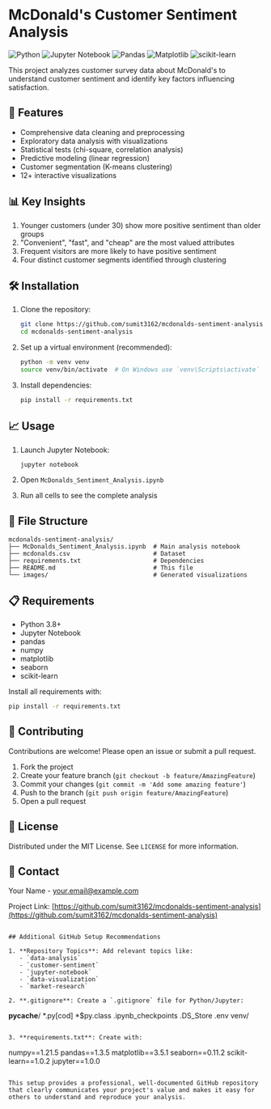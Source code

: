 # McDonald's Customer Sentiment Analysis

![Python](https://img.shields.io/badge/python-3670A0?style=for-the-badge&logo=python&logoColor=ffdd54)
![Jupyter Notebook](https://img.shields.io/badge/jupyter-%23FA0F00.svg?style=for-the-badge&logo=jupyter&logoColor=white)
![Pandas](https://img.shields.io/badge/pandas-%23150458.svg?style=for-the-badge&logo=pandas&logoColor=white)
![Matplotlib](https://img.shields.io/badge/Matplotlib-%23ffffff.svg?style=for-the-badge&logo=Matplotlib&logoColor=black)
![scikit-learn](https://img.shields.io/badge/scikit--learn-%23F7931E.svg?style=for-the-badge&logo=scikit-learn&logoColor=white)

This project analyzes customer survey data about McDonald's to understand customer sentiment and identify key factors influencing satisfaction.

## 📌 Features

- Comprehensive data cleaning and preprocessing
- Exploratory data analysis with visualizations
- Statistical tests (chi-square, correlation analysis)
- Predictive modeling (linear regression)
- Customer segmentation (K-means clustering)
- 12+ interactive visualizations

## 📊 Key Insights

1. Younger customers (under 30) show more positive sentiment than older groups
2. "Convenient", "fast", and "cheap" are the most valued attributes
3. Frequent visitors are more likely to have positive sentiment
4. Four distinct customer segments identified through clustering

## 🛠️ Installation

1. Clone the repository:
   ```bash
   git clone https://github.com/sumit3162/mcdonalds-sentiment-analysis.git
   cd mcdonalds-sentiment-analysis
   ```

2. Set up a virtual environment (recommended):
   ```bash
   python -m venv venv
   source venv/bin/activate  # On Windows use `venv\Scripts\activate`
   ```

3. Install dependencies:
   ```bash
   pip install -r requirements.txt
   ```

## 📈 Usage

1. Launch Jupyter Notebook:
   ```bash
   jupyter notebook
   ```

2. Open `McDonalds_Sentiment_Analysis.ipynb`

3. Run all cells to see the complete analysis

## 📂 File Structure

```
mcdonalds-sentiment-analysis/
├── McDonalds_Sentiment_Analysis.ipynb  # Main analysis notebook
├── mcdonalds.csv                       # Dataset
├── requirements.txt                    # Dependencies
├── README.md                           # This file
└── images/                             # Generated visualizations
```

## 📋 Requirements

- Python 3.8+
- Jupyter Notebook
- pandas
- numpy
- matplotlib
- seaborn
- scikit-learn

Install all requirements with:
```bash
pip install -r requirements.txt
```

## 🤝 Contributing

Contributions are welcome! Please open an issue or submit a pull request.

1. Fork the project
2. Create your feature branch (`git checkout -b feature/AmazingFeature`)
3. Commit your changes (`git commit -m 'Add some amazing feature'`)
4. Push to the branch (`git push origin feature/AmazingFeature`)
5. Open a pull request

## 📜 License

Distributed under the MIT License. See `LICENSE` for more information.

## 📧 Contact

Your Name - your.email@example.com

Project Link: [https://github.com/sumit3162/mcdonalds-sentiment-analysis](https://github.com/sumit3162/mcdonalds-sentiment-analysis)
```

## Additional GitHub Setup Recommendations

1. **Repository Topics**: Add relevant topics like:
   - `data-analysis`
   - `customer-sentiment` 
   - `jupyter-notebook`
   - `data-visualization`
   - `market-research`

2. **.gitignore**: Create a `.gitignore` file for Python/Jupyter:
   ```
   __pycache__/
   *.py[cod]
   *$py.class
   .ipynb_checkpoints
   .DS_Store
   .env
   venv/
   ```

3. **requirements.txt**: Create with:
   ```
   numpy==1.21.5
   pandas==1.3.5
   matplotlib==3.5.1
   seaborn==0.11.2
   scikit-learn==1.0.2
   jupyter==1.0.0
   ```

This setup provides a professional, well-documented GitHub repository that clearly communicates your project's value and makes it easy for others to understand and reproduce your analysis.
